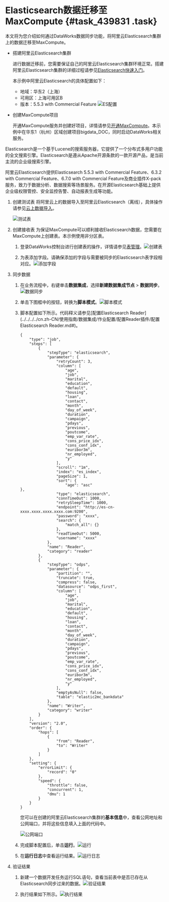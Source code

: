 # Elasticsearch数据迁移至MaxCompute {#task_439831 .task}

本文将为您介绍如何通过DataWorks数据同步功能，将阿里云Elasticsearch集群上的数据迁移至MaxCompute。

-   搭建阿里云Elasticsearch集群

    进行数据迁移前，您需要保证自己的阿里云Elasticsearch集群环境正常。搭建阿里云Elasticsearch集群的详细过程请参见[Elasticsearch快速入门](https://help.aliyun.com/document_detail/57876.html)。

    本示例中阿里云Elasticsearch的具体配置如下：

    -   地域：华东2（上海）
    -   可用区：上海可用区B
    -   版本：5.5.3 with Commercial Feature
    ![ES配置](http://static-aliyun-doc.oss-cn-hangzhou.aliyuncs.com/assets/img/354761/156344713348454_zh-CN.jpg)

-   创建MaxCompute项目

    开通MaxCompute服务并创建好项目，详情请参见[开通MaxCompute](../../../../cn.zh-CN/准备工作/开通MaxCompute.md#)。本示例中在华东1（杭州）区域创建项目bigdata\_DOC，同时启动DataWorks相关服务。


Elasticsearch是一个基于Lucene的搜索服务器，它提供了一个分布式多用户功能的全文搜索引擎。Elasticsearch是遵从Apache开源条款的一款开源产品，是当前主流的企业级搜索引擎。

阿里云Elasticsearch提供Elasticsearch 5.5.3 with Commercial Feature、6.3.2 with Commercial Feature、6.7.0 with Commercial Feature及商业插件X-pack服务，致力于数据分析、数据搜索等场景服务。在开源Elasticsearch基础上提供企业级权限管控、安全监控告警、自动报表生成等功能。

1.  创建测试表 将阿里云上的数据导入至阿里云Elasticsearch（离线），具体操作请参见[云上数据导入](https://help.aliyun.com/document_detail/62584.html)。

    ![测试表](http://static-aliyun-doc.oss-cn-hangzhou.aliyuncs.com/assets/img/354761/156344713448514_zh-CN.jpg)

2.  创建接收表 为保证MaxCompute可以顺利接收Elasticsearch数据，您需要在MaxCompute上创建表。本示例使用非分区表。
    1.  登录DataWorks控制台进行创建表的操作，详情请参见[表管理](../../../../cn.zh-CN/使用指南/数据开发/表管理.md#)。![创建表](http://static-aliyun-doc.oss-cn-hangzhou.aliyuncs.com/assets/img/354761/156344713448494_zh-CN.jpg)


    2.  为表添加字段。请确保添加的字段与需要被同步的Elasticsearch表字段相对应。![添加字段](http://static-aliyun-doc.oss-cn-hangzhou.aliyuncs.com/assets/img/354761/156344713448495_zh-CN.jpg)


3.  同步数据 
    1.  在业务流程中，右键单击**数据集成**，选择**新建数据集成节点** \> **数据同步**。![数据同步](http://static-aliyun-doc.oss-cn-hangzhou.aliyuncs.com/assets/img/354761/156344713548496_zh-CN.jpg)


    2.  单击下图框中的按钮，转换为**脚本模式**。![脚本模式](http://static-aliyun-doc.oss-cn-hangzhou.aliyuncs.com/assets/img/354761/156344713548497_zh-CN.jpg)


    3.  脚本配置如下所示。代码释义请参见[配置Elasticsearch Reader](../../../../cn.zh-CN/使用指南/数据集成/作业配置/配置Reader插件/配置Elasticsearch Reader.md#)。 

        ``` {#codeblock_1t9_kyh_60l .language-json}
        {
            "type": "job",
            "steps": [
                {
                    "stepType": "elasticsearch",
                    "parameter": {
                        "retryCount": 3,
                        "column": [
                            "age",
                            "job",
                            "marital",
                            "education",
                            "default",
                            "housing",
                            "loan",
                            "contact",
                            "month",
                            "day_of_week",
                            "duration",
                            "campaign",
                            "pdays",
                            "previous",
                            "poutcome",
                            "emp_var_rate",
                            "cons_price_idx",
                            "cons_conf_idx",
                            "euribor3m",
                            "nr_employed",
                            "y"
                        ],
                        "scroll": "1m",
                        "index": "es_index",
                        "pageSize": 1,
                        "sort": {
                            "age": "asc"
        },
                        "type": "elasticsearch",
                        "connTimeOut": 1000,
                        "retrySleepTime": 1000,
                        "endpoint": "http://es-cn-xxxx.xxxx.xxxx.xxxx.com:9200",
                        "password": "xxxx",
                        "search": {
                            "match_all": {}
                        },
                        "readTimeOut": 5000,
                        "username": "xxxx"
                    },
                    "name": "Reader",
                    "category": "reader"
                },
                {
                    "stepType": "odps",
                    "parameter": {
                        "partition": "",
                        "truncate": true,
                        "compress": false,
                        "datasource": "odps_first",
                        "column": [
                            "age",
                            "job",
                            "marital",
                            "education",
                            "default",
                            "housing",
                            "loan",
                            "contact",
                            "month",
                            "day_of_week",
                            "duration",
                            "campaign",
                            "pdays",
                            "previous",
                            "poutcome",
                            "emp_var_rate",
                            "cons_price_idx",
                            "cons_conf_idx",
                            "euribor3m",
                            "nr_employed",
                            "y"
                        ],
                        "emptyAsNull": false,
                        "table": "elastic2mc_bankdata"
                    },
                    "name": "Writer",
                    "category": "writer"
                }
            ],
            "version": "2.0",
            "order": {
                "hops": [
                    {
                        "from": "Reader",
                        "to": "Writer"
                    }
                ]
            },
            "setting": {
                "errorLimit": {
                    "record": "0"
                },
                "speed": {
                    "throttle": false,
                    "concurrent": 1,
                    "dmu": 1
                }
            }
        }
        ```

        您可以在创建的阿里云Elasticsearch集群的**基本信息**中，查看公网地址和公网端口，并将这些信息填入上面的代码中。

        ![公网端口](http://static-aliyun-doc.oss-cn-hangzhou.aliyuncs.com/assets/img/354761/156344713548498_zh-CN.jpg)

    4.  完成脚本配置后，单击**运行**。![运行](http://static-aliyun-doc.oss-cn-hangzhou.aliyuncs.com/assets/img/354761/156344713648499_zh-CN.jpg)


    5.  在**运行日志**中查看运行结果。![运行日志](http://static-aliyun-doc.oss-cn-hangzhou.aliyuncs.com/assets/img/354761/156344713648500_zh-CN.jpg)


4.  验证结果 
    1.  新建一个数据开发任务运行SQL语句，查看当前表中是否已存在从Elasticsearch同步过来的数据。![验证结果](http://static-aliyun-doc.oss-cn-hangzhou.aliyuncs.com/assets/img/354761/156344713648502_zh-CN.jpg)


    2.  执行结果如下所示。![执行结果](http://static-aliyun-doc.oss-cn-hangzhou.aliyuncs.com/assets/img/354761/156344713748503_zh-CN.jpg)



